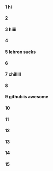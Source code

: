 #### 1 hi
#### 2
#### 3 hiiii
#### 4
#### 5 lebron sucks
#### 6
#### 7 chilllll
#### 8
#### 9 github is awesome
#### 10
#### 11
#### 12
#### 13
#### 14
#### 15